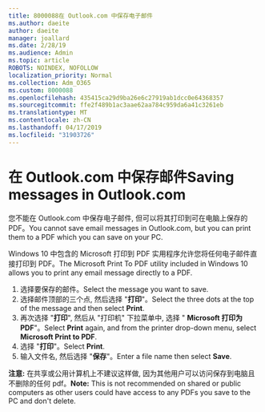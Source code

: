 ```yaml
---
title: 8000088在 Outlook.com 中保存电子邮件
ms.author: daeite
author: daeite
manager: joallard
ms.date: 2/28/19
ms.audience: Admin
ms.topic: article
ROBOTS: NOINDEX, NOFOLLOW
localization_priority: Normal
ms.collection: Adm_O365
ms.custom: 8000088
ms.openlocfilehash: 435415ca29d9ba26e6c27919ab1dcc0e64368357
ms.sourcegitcommit: ffe2f489b1ac3aae62aa784c959da6a41c3261eb
ms.translationtype: MT
ms.contentlocale: zh-CN
ms.lasthandoff: 04/17/2019
ms.locfileid: "31903726"
---
```

# <a name="saving-messages-in-outlookcom"></a><span data-ttu-id="07387-102">在 Outlook.com 中保存邮件</span><span class="sxs-lookup"><span data-stu-id="07387-102">Saving messages in Outlook.com</span></span>

<span data-ttu-id="07387-103">您不能在 Outlook.com 中保存电子邮件, 但可以将其打印到可在电脑上保存的 PDF。</span><span class="sxs-lookup"><span data-stu-id="07387-103">You cannot save email messages in Outlook.com, but you can print them to a PDF which you can save on your PC.</span></span>

<span data-ttu-id="07387-104">Windows 10 中包含的 Microsoft 打印到 PDF 实用程序允许您将任何电子邮件直接打印到 PDF。</span><span class="sxs-lookup"><span data-stu-id="07387-104">The Microsoft Print To PDF utility included in Windows 10 allows you to print any email message directly to a PDF.</span></span>

1. <span data-ttu-id="07387-105">选择要保存的邮件。</span><span class="sxs-lookup"><span data-stu-id="07387-105">Select the message you want to save.</span></span>
2. <span data-ttu-id="07387-106">选择邮件顶部的三个点, 然后选择 "**打印**"。</span><span class="sxs-lookup"><span data-stu-id="07387-106">Select the three dots at the top of the message and then select **Print**.</span></span>
3. <span data-ttu-id="07387-107">再次选择 "**打印**", 然后从 "打印机" 下拉菜单中, 选择 " **Microsoft 打印为 PDF**"。</span><span class="sxs-lookup"><span data-stu-id="07387-107">Select **Print** again, and from the printer drop-down menu, select **Microsoft Print to PDF**.</span></span>
4. <span data-ttu-id="07387-108">选择 "**打印**"。</span><span class="sxs-lookup"><span data-stu-id="07387-108">Select **Print**.</span></span>
5. <span data-ttu-id="07387-109">输入文件名, 然后选择 "**保存**"。</span><span class="sxs-lookup"><span data-stu-id="07387-109">Enter a file name then select **Save**.</span></span>

<span data-ttu-id="07387-110">**注意:** 在共享或公用计算机上不建议这样做, 因为其他用户可以访问保存到电脑且不删除的任何 pdf。</span><span class="sxs-lookup"><span data-stu-id="07387-110">**Note:** This is not recommended on shared or public computers as other users could have access to any PDFs you save to the PC and don't delete.</span></span>
